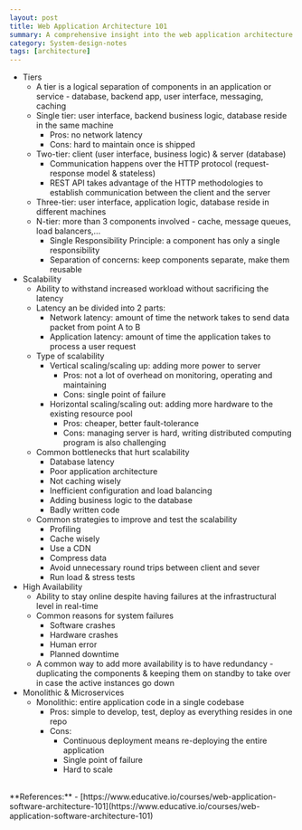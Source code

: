 ```yaml
---
layout: post
title: Web Application Architecture 101
summary: A comprehensive insight into the web application architecture including client-server, peer to peer decentralized architecture, microservices, and so on
category: System-design-notes
tags: [architecture]
---
```


- Tiers 
  - A tier is a logical separation of components in an application or service - database, backend app, user interface, messaging, caching
  - Single tier: user interface, backend business logic, database reside in the same machine
    - Pros: no network latency
    - Cons: hard to maintain once is shipped
  - Two-tier: client (user interface, business logic) & server (database)
    - Communication happens over the HTTP protocol (request-response model & stateless)
    - REST API takes advantage of the HTTP methodologies to establish communication between the client and the server
  - Three-tier: user interface, application logic, database reside in different machines
  - N-tier: more than 3 components involved - cache, message queues, load balancers,...
    - Single Responsibility Principle: a component has only a single responsibility 
    - Separation of concerns: keep components separate, make them reusable
- Scalability
  - Ability to withstand increased workload without sacrificing the latency
  - Latency an be divided into 2 parts:
    - Network latency: amount of time the network takes to send data packet from point A to B
    - Application latency: amount of time the application takes to process a user request
  - Type of scalability
    - Vertical scaling/scaling up: adding more power to server
      - Pros: not a lot of overhead on monitoring, operating and maintaining
      - Cons: single point of failure
    - Horizontal scaling/scaling out: adding more hardware to the existing resource pool
      - Pros: cheaper, better fault-tolerance
      - Cons: managing server is hard, writing distributed computing program is also challenging
  - Common bottlenecks that hurt scalability
    - Database latency
    - Poor application architecture
    - Not caching wisely
    - Inefficient configuration and load balancing
    - Adding business logic to the database
    - Badly written code
  - Common strategies to improve and test the scalability
    - Profiling
    - Cache wisely
    - Use a CDN
    - Compress data
    - Avoid unnecessary round trips between client and sever
    - Run load & stress tests
- High Availability
  - Ability to stay online despite having failures at the infrastructural level in real-time
  - Common reasons for system failures
    - Software crashes
    - Hardware crashes
    - Human error
    - Planned downtime
  - A common way to add more availability is to have redundancy - duplicating the components & keeping them on standby to take over in case the active instances go down
- Monolithic & Microservices
  - Monolithic: entire application code in a single codebase
    - Pros: simple to develop, test, deploy as everything resides in one repo
    - Cons:
      - Continuous deployment means re-deploying the entire application
      - Single point of failure
      - Hard to scale


<br>
**References:**
- [https://www.educative.io/courses/web-application-software-architecture-101](https://www.educative.io/courses/web-application-software-architecture-101)
